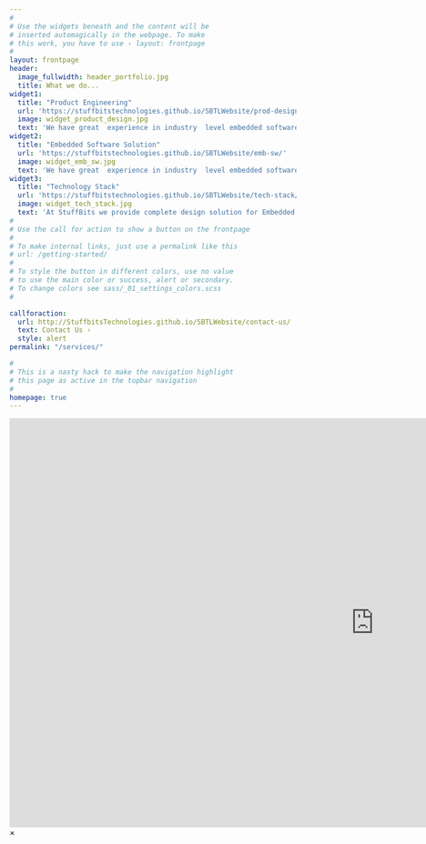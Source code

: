 ```yaml
---
#
# Use the widgets beneath and the content will be
# inserted automagically in the webpage. To make
# this work, you have to use › layout: frontpage
#
layout: frontpage
header:
  image_fullwidth: header_portfolio.jpg
  title: What we do...
widget1:
  title: "Product Engineering"
  url: 'https://stuffbitstechnologies.github.io/SBTLWebsite/prod-design/'
  image: widget_product_design.jpg
  text: 'We have great  experience in industry  level embedded software development. Our team is in continuous process to develop technology stacks that can be used for our own products or can be integrated into your product development solutions.'
widget2:
  title: "Embedded Software Solution"
  url: 'https://stuffbitstechnologies.github.io/SBTLWebsite/emb-sw/'
  image: widget_emb_sw.jpg
  text: 'We have great  experience in industry  level embedded software development. Our team is in continuous process to develop technology stacks that can be used for our own products or can be integrated into your product development solutions.'
widget3:
  title: "Technology Stack"
  url: 'https://stuffbitstechnologies.github.io/SBTLWebsite/tech-stack/'
  image: widget_tech_stack.jpg
  text: 'At StuffBits we provide complete design solution for Embedded System projects. We have expertise in different fields of Embedded Systems working to create quality products for our customers.'
#
# Use the call for action to show a button on the frontpage
#
# To make internal links, just use a permalink like this
# url: /getting-started/
#
# To style the button in different colors, use no value
# to use the main color or success, alert or secondary.
# To change colors see sass/_01_settings_colors.scss
#

callforaction:
  url: http://StuffbitsTechnologies.github.io/SBTLWebsite/contact-us/
  text: Contact Us ›
  style: alert
permalink: "/services/"

#
# This is a nasty hack to make the navigation highlight
# this page as active in the topbar navigation
#
homepage: true
---
```


<div id="videoModal" class="reveal-modal large" data-reveal="">
  <div class="flex-video widescreen vimeo" style="display: block;">
    <iframe width="1280" height="720" src="https://www.youtube.com/embed/3b5zCFSmVvU" frameborder="0" allowfullscreen></iframe>
  </div>
  <a class="close-reveal-modal">&#215;</a>
</div>
